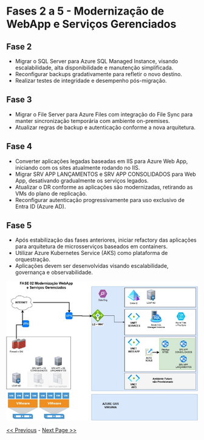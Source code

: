 # Fases 2 a 5 - Modernização de WebApp e Serviços Gerenciados

## Fase 2
- Migrar o SQL Server para Azure SQL Managed Instance, visando escalabilidade, alta disponibilidade e manutenção simplificada.
- Reconfigurar backups gradativamente para refletir o novo destino.
- Realizar testes de integridade e desempenho pós-migração.

## Fase 3
- Migrar o File Server para Azure Files com integração do File Sync para manter sincronização temporária com ambiente on-premises.
- Atualizar regras de backup e autenticação conforme a nova arquitetura.

## Fase 4
- Converter aplicações legadas baseadas em IIS para Azure Web App, iniciando com os sites atualmente rodando no IIS.
- Migrar SRV APP LANÇAMENTOS e SRV APP CONSOLIDADOS para Web App, desativando gradualmente os serviços legados.
- Atualizar o DR conforme as aplicações são modernizadas, retirando as VMs do plano de replicação.
- Reconfigurar autenticação progressivamente para uso exclusivo de Entra ID (Azure AD).

## Fase 5
- Após estabilização das fases anteriores, iniciar refactory das aplicações para arquitetura de microsserviços baseados em containers.
- Utilizar Azure Kubernetes Service (AKS) como plataforma de orquestração.
- Aplicações devem ser desenvolvidas visando escalabilidade, governança e observabilidade.


![Topologia Fase 02](Topologia_Fase-02_Web-App.jpg)


[<< Previous](Topologia_Fase-01_DR_Hibrido.md) - [Next Page >>](Escalabilidade.md)
